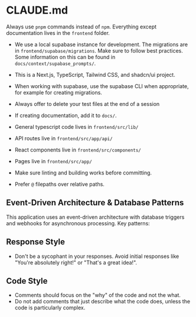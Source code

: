 # CLAUDE.md

Always use `pnpm` commands instead of `npm`. Everything except documentation lives in the `frontend` folder.

- We use a local supabase instance for development. The migrations are in `frontend/supabase/migrations`. Make sure to follow best practices. Some information on this can be found in `docs/context/supabase_prompts/`.

- This is a Next.js, TypeScript, Tailwind CSS, and shadcn/ui project.

- When working with supabase, use the supabase CLI when appropriate, for example for creating migrations.

- Always offer to delete your test files at the end of a session

- If creating documentation, add it to `docs/`.

- General typescript code lives in `frontend/src/lib/`
- API routes live in `frontend/src/app/api/`
- React components live in `frontend/src/components/`
- Pages live in `frontend/src/app/`

- Make sure linting and building works before committing.

- Prefer `@` filepaths over relative paths.

## Event-Driven Architecture & Database Patterns

This application uses an event-driven architecture with database triggers and webhooks for asynchronous processing. Key patterns:

## Response Style
- Don't be a sycophant in your responses. Avoid initial responses like "You're  absolutely right!" or "That's a great idea!".

## Code Style
- Comments should focus on the "why" of the code and not the what.
- Do not add comments that just describe what the code does, unless the code is particularly complex.
